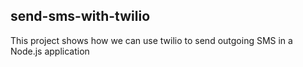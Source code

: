 ## send-sms-with-twilio

This project shows how we can use twilio to send outgoing SMS in a Node.js application
